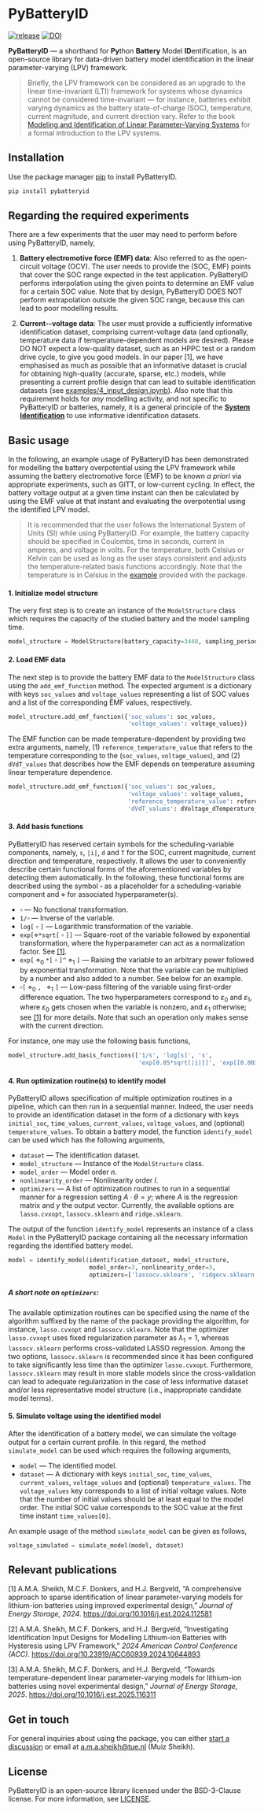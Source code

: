 # PyBatteryID

<div>

[![release](https://img.shields.io/github/v/release/muizabdul29/PyBatteryID)](https://github.com/muizabdul29/PyBatteryID/releases)
[![DOI](https://zenodo.org/badge/704093134.svg)](https://doi.org/10.5281/zenodo.15437221)

</div>

**PyBatteryID** — a shorthand for **Py**thon **Battery** Model **ID**entification, is an open-source library for data-driven battery model identification in the linear parameter-varying (LPV) framework. 

> Briefly, the LPV framework can be considered as an upgrade to the linear time-invariant (LTI) framework for systems whose dynamics cannot be considered time-invariant — for instance, batteries exhibit varying dynamics as the battery state-of-charge (SOC), temperature, current magnitude, and current direction vary. Refer to the book [Modeling and Identification of Linear Parameter-Varying Systems](https://link.springer.com/book/10.1007/978-3-642-13812-6) for a formal introduction to the LPV systems.

## Installation

Use the package manager [pip](https://pip.pypa.io/en/stable/) to install PyBatteryID.

```bash
pip install pybatteryid
```

## Regarding the required experiments

There are a few experiments that the user may need to perform before using PyBatteryID, namely,

1. **Battery electromotive force (EMF) data**: Also referred to as the open-circuit voltage (OCV). The user needs to provide the (SOC, EMF) points that cover the SOC range expected in the test application. PyBatteryID performs interpolation using the given points to determine an EMF value for a certain SOC value. Note that by design, PyBatteryID DOES NOT perform extrapolation outside the given SOC range, because this can lead to poor modelling results.

2. **Current--voltage data**: The user must provide a sufficiently informative identification dataset, comprising current-voltage data (and optionally, temperature data if temperature-dependent models are desired). Please DO NOT expect a low-quality dataset, such as an HPPC test or a random drive cycle, to give you good models. In our paper [1], we have emphasised as much as possible that an informative dataset is crucial for obtaining high-quality (accurate, sparse, etc.) models, while presenting a current profile design that can lead to suitable identification datasets (see [examples/4_input_design.ipynb](/examples/4_input_design.ipynb)). Also note that this requirement holds for *any* modelling activity, and not specific to PyBatteryID or batteries, namely, it is a general principle of the **[System Identification](https://en.wikipedia.org/wiki/System_identification)** to use informative identification datasets.

## Basic usage

In the following, an example usage of PyBatteryID has been demonstrated for modelling the battery overpotential using the LPV framework while assuming the battery electromotive force (EMF) to be known *a priori* via appropriate experiments, such as GITT, or low-current cycling. In effect, the battery voltage output at a given time instant can then be calculated by using the EMF value at that instant and evaluating the overpotential using the identified LPV model.

> It is recommended that the user follows the International System of Units (SI) while using PyBatteryID. For example, the battery capacity should be specified in Coulombs, time in seconds, current in amperes, and voltage in volts. For the temperature, both Celsius or Kelvin can be used as long as the user stays consistent and adjusts the temperature-related basis functions accordingly. Note that the temperature is in Celsius in the [example](/examples/3_1_nmc_with_temperature_identification.ipynb) provided with the package.

#### 1. Initialize model structure

The very first step is to create an instance of the `ModelStructure` class which requires the capacity of the studied battery and the model sampling time.

```python
model_structure = ModelStructure(battery_capacity=3440, sampling_period=1)
```

#### 2. Load EMF data

The next step is to provide the battery EMF data to the `ModelStructure` class using the `add_emf_function` method. The expected argument is a dictionary with keys `soc_values` and `voltage_values` representing a list of SOC values and a list of the corresponding EMF values, respectively. 

```python
model_structure.add_emf_function({'soc_values': soc_values,
                                  'voltage_values': voltage_values})
```

The EMF function can be made temperature-dependent by providing two extra arguments, namely, (1) `reference_temperature_value` that refers to the temperature corresponding to the (`soc_values`, `voltage_values`), and (2) `dVdT_values` that describes how the EMF depends on temperature assuming linear temperature dependence.

```python
model_structure.add_emf_function({'soc_values': soc_values,
                                  'voltage_values': voltage_values,
                                  'reference_temperature_value': reference_temperature_value,
                                  'dVdT_values': dVoltage_dTemperature_values})
```

#### 3. Add basis functions

PyBatteryID has reserved certain symbols for the scheduling-variable components, namely, `s`, `|i|`, `d` and `T` for the SOC, current magnitude, current direction and temperature, respectively. It allows the user to conveniently describe certain functional forms of the aforementioned variables by detecting them automatically. In the following, these functional forms are described using the symbol $\square$ as a placeholder for a scheduling-variable component and $\diamond$ for associated hyperparameter(s).

- $\square$ — No functional transformation.
- `1/`$\square$ — Inverse of the variable.
- `log[` $\square$ `]` — Logarithmic transformation of the variable.
- `exp[`$\diamond$`*sqrt[` $\square$ `]]` — Square-root of the variable followed by exponential transformation, where the hyperparameter can act as a normalization factor. See [[1]](#1).
- `exp[` $\diamond_0$ `*[` $\square$ `]^` $\diamond_1$ `]` — Raising the variable to an arbitrary power followed by exponential transformation. Note that the variable can be multiplied by a number and also added to a number. See below for an example.
- $\square$`[` $\diamond_0$ `, ` $\diamond_1$ `]` — Low-pass filtering of the variable using first-order difference equation. The two hyperparameters correspond to $\varepsilon_0$ and $\varepsilon_1$, where $\varepsilon_0$ gets chosen when the variable is nonzero, and $\varepsilon_1$ otherwise; see [[1]](#1) for more details. Note that such an operation only makes sense with the current direction.

For instance, one may use the following basis functions,

```python
model_structure.add_basis_functions(['1/s', 'log[s]', 's',
                                     'exp[0.05*sqrt[|i|]]', 'exp[[0.00366*T+1]^-1]', 'd[0.01,0.99]'])
```

#### 4. Run optimization routine(s) to identify model

PyBatteryID allows specification of multiple optimization routines in a pipeline, which can then run in a sequential manner. Indeed, the user needs to provide an identification dataset in the form of a dictionary with keys `initial_soc`, `time_values`, `current_values`, `voltage_values`, and (optional) `temperature_values`. To obtain a battery model, the function `identify_model` can be used which has the following arguments,

- `dataset` — The identification dataset.
- `model_structure` — Instance of the `ModelStructure` class.
- `model_order` — Model order $n$.
- `nonlinearity_order` — Nonlinearity order $l$.
- `optimizers` — A list of optimization routines to run in a sequential manner for a regression setting $A\cdot\theta=y$; where $A$ is the regression matrix and $y$ the output vector. Currently, the available options are `lasso.cvxopt`, `lassocv.sklearn` and `ridge.sklearn`.

The output of the function `identify_model` represents an instance of a class `Model` in the PyBatteryID package containing all the necessary information regarding the identified battery model.

```python
model = identify_model(identification_dataset, model_structure,
                       model_order=3, nonlinearity_order=3,
                       optimizers=['lassocv.sklearn', 'ridgecv.sklearn'])
```

##### A short note on `optimizers`:

The available optimization routines can be specified using the name of the algorithm suffixed by the name of the package providing the algorithm, for instance, `lasso.cvxopt` and `lassocv.sklearn`. Note that the optimizer `lasso.cvxopt` uses fixed regularization parameter as $\lambda_1 = 1$, whereas `lassocv.sklearn` performs cross-validated LASSO regression. Among the two options, `lassocv.sklearn` is recommended since it has been configured to take significantly less time than the optimizer `lasso.cvxopt`. Furthermore, `lassocv.sklearn` may result in more stable models since the cross-validation can lead to adequate regularization in the case of less informative dataset and/or less representative model structure (i.e., inappropriate candidate model terms).

#### 5. Simulate voltage using the identified model

After the identification of a battery model, we can simulate the voltage output for a certain current profile. In this regard, the method `simulate_model` can be used which requires the following arguments,

- `model` — The identified model.
- `dataset` — A dictionary with keys `initial_soc`, `time_values`, `current_values`, `voltage_values` and (optional) `temperature_values`. The `voltage_values` key corresponds to a list of initial voltage values. Note that the number of initial values should be at least equal to the model order. The initial SOC value corresponds to the SOC value at the first time instant `time_values[0]`.

An example usage of the method `simulate_model` can be given as follows,

```python
voltage_simulated = simulate_model(model, dataset)
```

## Relevant publications

<a id="1">[1]</a> A.M.A. Sheikh, M.C.F. Donkers, and H.J. Bergveld, “A comprehensive approach to sparse identification of linear parameter-varying models for lithium-ion batteries using improved experimental design,” *Journal of Energy Storage, 2024*. https://doi.org/10.1016/j.est.2024.112581

<a id="2">[2]</a> A.M.A. Sheikh, M.C.F. Donkers, and H.J. Bergveld, “Investigating Identification Input Designs for Modelling Lithium-ion Batteries with Hysteresis using LPV Framework,” *2024 American Control Conference (ACC)*. https://doi.org/10.23919/ACC60939.2024.10644893

<a id="3">[3]</a> A.M.A. Sheikh, M.C.F. Donkers, and H.J. Bergveld, “Towards temperature-dependent linear
parameter-varying models for lithium-ion batteries using novel experimental design,” *Journal of Energy Storage, 2025*. https://doi.org/10.1016/j.est.2025.116311

## Get in touch

For general inquiries about using the package, you can either [start a discussion](https://github.com/muizabdul29/PyBatteryID/discussions) or email at [a.m.a.sheikh@tue.nl](mailto:a.m.a.sheikh@tue.nl) (Muiz Sheikh).

## License
PyBatteryID is an open-source library licensed under the BSD-3-Clause license. For more information, see [LICENSE](LICENSE.txt).